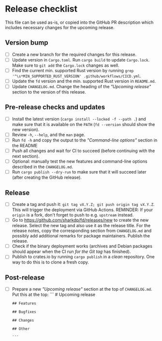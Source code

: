# Release checklist

This file can be used as-is, or copied into the GitHub PR description which includes
necessary changes for the upcoming release.

## Version bump

- [ ] Create a new branch for the required changes for this release.
- [ ] Update version in `Cargo.toml`. Run `cargo build` to update `Cargo.lock`.
      Make sure to `git add` the `Cargo.lock` changes as well.
- [ ] Find the current min. supported Rust version by running
      `grep '^\s*MIN_SUPPORTED_RUST_VERSION' .github/workflows/CICD.yml`.
- [ ] Update the `fd` version and the min. supported Rust version in `README.md`.
- [ ] Update `CHANGELOG.md`. Change the heading of the *"Upcoming release"* section
      to the version of this release.

## Pre-release checks and updates

- [ ] Install the latest version (`cargo install --locked -f --path .`) and make
      sure that it is available on the `PATH` (`fd --version` should show the
      new version).
- [ ] Review `-h`, `--help`, and the `man` page.
- [ ] Run `fd -h` and copy the output to the *"Command-line options"* section in
      the README
- [ ] Push all changes and wait for CI to succeed (before continuing with the
      next section).
- [ ] Optional: manually test the new features and command-line options described
      in the `CHANGELOG.md`.
- [ ] Run `cargo publish --dry-run` to make sure that it will succeed later
      (after creating the GitHub release).

## Release

- [ ] Create a tag and push it: `git tag vX.Y.Z; git push origin tag vX.Y.Z`.
      This will trigger the deployment via GitHub Actions.
      REMINDER: If your `origin` is a fork, don't forget to push to e.g. `upstream`
      instead.
- [ ] Go to https://github.com/sharkdp/fd/releases/new to create the new
      release. Select the new tag and also use it as the release title. For the
      release notes, copy the corresponding section from `CHANGELOG.md` and
      possibly add additional remarks for package maintainers.
      Publish the release.
- [ ] Check if the binary deployment works (archives and Debian packages should
      appear when the CI run *for the Git tag* has finished).
- [ ] Publish to crates.io by running `cargo publish` in a *clean* repository.
      One way to do this is to clone a fresh copy.

## Post-release

- [ ] Prepare a new *"Upcoming release"* section at the top of `CHANGELOG.md`.
      Put this at the top:
      ```
      # Upcoming release

      ## Features

      ## Bugfixes

      ## Changes

      ## Other

      ```

